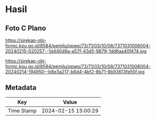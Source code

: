 # Hasil

## Foto C Plano

https://sirekap-obj-formc.kpu.go.id/8584/pemilu/ppwp/73/71/03/10/08/7371031008004-20240215-020257--1d440d8a-a57f-43d5-9879-1dd6aa40f474.jpg

https://sirekap-obj-formc.kpu.go.id/8584/pemilu/ppwp/73/71/03/10/08/7371031008004-20240214-194950--b8e3a217-b6d4-4bf2-8b71-8b93613fe55f.jpg


## Metadata

| Key        | Value               |
| ---------- | ------------------- |
| Time Stamp | 2024-02-15 15:00:29 |



